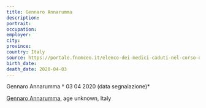 ```yaml
---
title: Gennaro Annarumma
description: 
portrait: 
occupation: 
employer: 
city: 
province: 
country: Italy
source: https://portale.fnomceo.it/elenco-dei-medici-caduti-nel-corso-dellepidemia-di-covid-19/
birth_date: 
death_date: 2020-04-03
---
```


Gennaro Annarumma † 03 04 2020 (data segnalazione)*

<a href="https://portale.fnomceo.it/elenco-dei-medici-caduti-nel-corso-dellepidemia-di-covid-19/">Gennaro Annarumma</a>, age unknown, Italy
